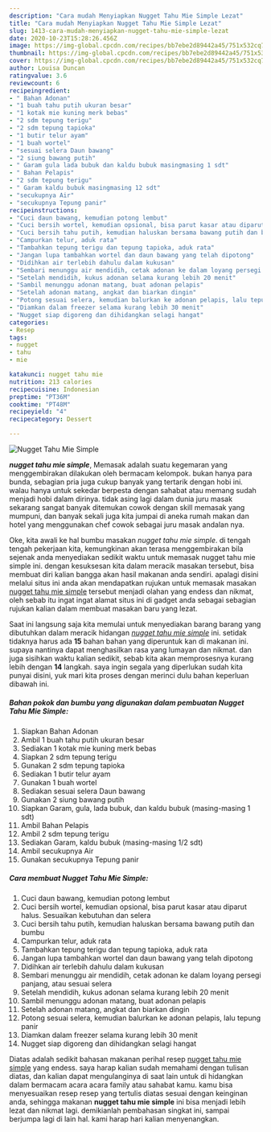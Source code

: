 ```yaml
---
description: "Cara mudah Menyiapkan Nugget Tahu Mie Simple Lezat"
title: "Cara mudah Menyiapkan Nugget Tahu Mie Simple Lezat"
slug: 1413-cara-mudah-menyiapkan-nugget-tahu-mie-simple-lezat
date: 2020-10-23T15:28:26.456Z
image: https://img-global.cpcdn.com/recipes/bb7ebe2d89442a45/751x532cq70/nugget-tahu-mie-simple-foto-resep-utama.jpg
thumbnail: https://img-global.cpcdn.com/recipes/bb7ebe2d89442a45/751x532cq70/nugget-tahu-mie-simple-foto-resep-utama.jpg
cover: https://img-global.cpcdn.com/recipes/bb7ebe2d89442a45/751x532cq70/nugget-tahu-mie-simple-foto-resep-utama.jpg
author: Louisa Duncan
ratingvalue: 3.6
reviewcount: 6
recipeingredient:
- " Bahan Adonan"
- "1 buah tahu putih ukuran besar"
- "1 kotak mie kuning merk bebas"
- "2 sdm tepung terigu"
- "2 sdm tepung tapioka"
- "1 butir telur ayam"
- "1 buah wortel"
- "sesuai selera Daun bawang"
- "2 siung bawang putih"
- " Garam gula lada bubuk dan kaldu bubuk masingmasing 1 sdt"
- " Bahan Pelapis"
- "2 sdm tepung terigu"
- " Garam kaldu bubuk masingmasing 12 sdt"
- "secukupnya Air"
- "secukupnya Tepung panir"
recipeinstructions:
- "Cuci daun bawang, kemudian potong lembut"
- "Cuci bersih wortel, kemudian opsional, bisa parut kasar atau diparut halus. Sesuaikan kebutuhan dan selera"
- "Cuci bersih tahu putih, kemudian haluskan bersama bawang putih dan bumbu"
- "Campurkan telur, aduk rata"
- "Tambahkan tepung terigu dan tepung tapioka, aduk rata"
- "Jangan lupa tambahkan wortel dan daun bawang yang telah dipotong"
- "Didihkan air terlebih dahulu dalam kukusan"
- "Sembari menunggu air mendidih, cetak adonan ke dalam loyang persegi panjang, atau sesuai selera"
- "Setelah mendidih, kukus adonan selama kurang lebih 20 menit"
- "Sambil menunggu adonan matang, buat adonan pelapis"
- "Setelah adonan matang, angkat dan biarkan dingin"
- "Potong sesuai selera, kemudian balurkan ke adonan pelapis, lalu tepung panir"
- "Diamkan dalam freezer selama kurang lebih 30 menit"
- "Nugget siap digoreng dan dihidangkan selagi hangat"
categories:
- Resep
tags:
- nugget
- tahu
- mie

katakunci: nugget tahu mie 
nutrition: 213 calories
recipecuisine: Indonesian
preptime: "PT36M"
cooktime: "PT48M"
recipeyield: "4"
recipecategory: Dessert

---
```



![Nugget Tahu Mie Simple](https://img-global.cpcdn.com/recipes/bb7ebe2d89442a45/751x532cq70/nugget-tahu-mie-simple-foto-resep-utama.jpg)

<b><i>nugget tahu mie simple</i></b>, Memasak adalah suatu kegemaran yang menggembirakan dilakukan oleh bermacam kelompok. bukan hanya para bunda, sebagian pria juga cukup banyak yang tertarik dengan hobi ini. walau hanya untuk sekedar berpesta dengan sahabat atau memang sudah menjadi hobi dalam dirinya. tidak asing lagi dalam dunia juru masak sekarang sangat banyak ditemukan cowok dengan skill memasak yang mumpuni, dan banyak sekali juga kita jumpai di aneka rumah makan dan hotel yang menggunakan chef cowok sebagai juru masak andalan nya.

Oke, kita awali ke hal bumbu masakan <i>nugget tahu mie simple</i>. di tengah tengah pekerjaan kita, kemungkinan akan terasa menggembirakan bila sejenak anda menyediakan sedikit waktu untuk memasak nugget tahu mie simple ini. dengan kesuksesan kita dalam meracik masakan tersebut, bisa membuat diri kalian bangga akan hasil makanan anda sendiri. apalagi disini melalui situs ini anda akan mendapatkan rujukan untuk memasak masakan <u>nugget tahu mie simple</u> tersebut menjadi olahan yang endess dan nikmat, oleh sebab itu ingat ingat alamat situs ini di gadget anda sebagai sebagian rujukan kalian dalam membuat masakan baru yang lezat.




Saat ini langsung saja kita memulai untuk menyediakan barang barang yang dibutuhkan dalam meracik hidangan <u><i>nugget tahu mie simple</i></u> ini. setidak tidaknya harus ada <b>15</b> bahan bahan yang diperuntuk kan di makanan ini. supaya nantinya dapat menghasilkan rasa yang lumayan dan nikmat. dan juga sisihkan waktu kalian sedikit, sebab kita akan memprosesnya kurang lebih dengan <b>14</b> langkah. saya ingin segala yang diperlukan sudah kita punyai disini, yuk mari kita proses dengan merinci dulu bahan keperluan dibawah ini.

<!--inarticleads1-->

##### Bahan pokok dan bumbu yang digunakan dalam pembuatan Nugget Tahu Mie Simple:

1. Siapkan  Bahan Adonan
1. Ambil 1 buah tahu putih ukuran besar
1. Sediakan 1 kotak mie kuning merk bebas
1. Siapkan 2 sdm tepung terigu
1. Gunakan 2 sdm tepung tapioka
1. Sediakan 1 butir telur ayam
1. Gunakan 1 buah wortel
1. Sediakan sesuai selera Daun bawang
1. Gunakan 2 siung bawang putih
1. Siapkan  Garam, gula, lada bubuk, dan kaldu bubuk (masing-masing 1 sdt)
1. Ambil  Bahan Pelapis
1. Ambil 2 sdm tepung terigu
1. Sediakan  Garam, kaldu bubuk (masing-masing 1/2 sdt)
1. Ambil secukupnya Air
1. Gunakan secukupnya Tepung panir




<!--inarticleads2-->

##### Cara membuat Nugget Tahu Mie Simple:

1. Cuci daun bawang, kemudian potong lembut
1. Cuci bersih wortel, kemudian opsional, bisa parut kasar atau diparut halus. Sesuaikan kebutuhan dan selera
1. Cuci bersih tahu putih, kemudian haluskan bersama bawang putih dan bumbu
1. Campurkan telur, aduk rata
1. Tambahkan tepung terigu dan tepung tapioka, aduk rata
1. Jangan lupa tambahkan wortel dan daun bawang yang telah dipotong
1. Didihkan air terlebih dahulu dalam kukusan
1. Sembari menunggu air mendidih, cetak adonan ke dalam loyang persegi panjang, atau sesuai selera
1. Setelah mendidih, kukus adonan selama kurang lebih 20 menit
1. Sambil menunggu adonan matang, buat adonan pelapis
1. Setelah adonan matang, angkat dan biarkan dingin
1. Potong sesuai selera, kemudian balurkan ke adonan pelapis, lalu tepung panir
1. Diamkan dalam freezer selama kurang lebih 30 menit
1. Nugget siap digoreng dan dihidangkan selagi hangat




Diatas adalah sedikit bahasan makanan perihal resep <u>nugget tahu mie simple</u> yang endess. saya harap kalian sudah memahami dengan tulisan diatas, dan kalian dapat mengulanginya di saat lain untuk di hidangkan dalam bermacam acara acara family atau sahabat kamu. kamu bisa menyesuaikan resep resep yang tertulis diatas sesuai dengan keinginan anda, sehingga makanan <b>nugget tahu mie simple</b> ini bisa menjadi lebih lezat dan nikmat lagi. demikianlah pembahasan singkat ini, sampai berjumpa lagi di lain hal. kami harap hari kalian menyenangkan.
